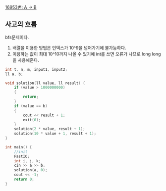 [16953번: A → B](https://www.acmicpc.net/problem/16953)

## 사고의 흐름

bfs문제이다. 

1. 배열을 이용한 방법은 인덱스가 10^9을 넘어가기에 불가능하다.
2. 이용하는 값이 최대 10^10까지 나올 수 있기에 int를 쓰면 오류가 나므로 long long을 사용해준다.

```cpp
int t, n, m, input1, input2;
ll a, b;

void solution(ll value, ll result) {
	if (value > 1000000000)
	{
		return;
	}
	if (value == b)
	{
		cout << result + 1;
		exit(0);
	}
	solution(2 * value, result + 1);
	solution(10 * value + 1, result + 1);
}

int main() {
	//init
	FastIO;
	int i, j, k;
	cin >> a >> b;
	solution(a, 0);
	cout << -1;
	return 0;
}
```
